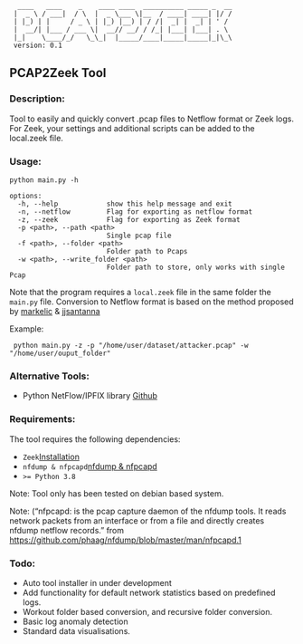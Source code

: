 ```
  ____   ____    _    ____ ____  __________ _____ _  __
 |  _ \ / ___|  / \  |  _ \___ \|__  / ____| ____| |/ /
 | |_) | |     / _ \ | |_) |__) | / /|  _| |  _| | ' /
 |  __/| |___ / ___ \|  __// __/ / /_| |___| |___| . \
 |_|    \____/_/   \_\_|  |_____/____|_____|_____|_|\_\
 version: 0.1
```

## PCAP2Zeek Tool

### Description:
Tool to easily and quickly convert .pcap files to Netflow format or Zeek logs.
For Zeek, your settings and additional scripts can be added to the local.zeek file.
### Usage:
```
python main.py -h

options:
  -h, --help            show this help message and exit
  -n, --netflow         Flag for exporting as netflow format
  -z, --zeek            Flag for exporting as Zeek format
  -p <path>, --path <path>
                        Single pcap file
  -f <path>, --folder <path>
                        Folder path to Pcaps
  -w <path>, --write_folder <path>
                        Folder path to store, only works with single Pcap

```
Note that the program requires a `local.zeek` file in the same folder the `main.py` file. 
Conversion to Netflow format is based on the method proposed by [markelic](https://markelic.de/how-to-get-netflow-from-a-pcap-file/) 
& [jjsantanna](https://gist.github.com/jjsantanna/f2ee2f1fe23208299f4a2ca392f8b23f?permalink_comment_id=3540601)

Example:
```
 python main.py -z -p "/home/user/dataset/attacker.pcap" -w "/home/user/ouput_folder"
```

### Alternative Tools:
- Python NetFlow/IPFIX library [Github](https://github.com/bitkeks/python-netflow-v9-softflowd)
### Requirements:
The tool requires the following dependencies:

- ```Zeek```[Installation](https://docs.zeek.org/en/master/install.html)
- ```nfdump & nfpcapd```[nfdump & nfpcapd](https://github.com/phaag/nfdump)
- ```>= Python 3.8```

Note: Tool only has been tested on debian based system. 


Note: (“nfpcapd: is the pcap capture daemon of the nfdump tools.
It reads network packets from an interface or from a file and directly creates nfdump netflow records.”
from https://github.com/phaag/nfdump/blob/master/man/nfpcapd.1

### Todo:
- Auto tool installer in under development
- Add functionality for default network statistics based on predefined logs. 
- Workout folder based conversion, and recursive folder conversion. 
- Basic log anomaly detection
- Standard data visualisations. 